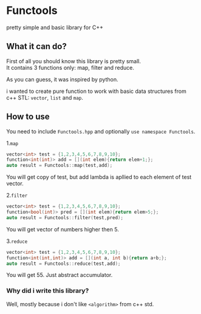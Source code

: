 # Functools
pretty simple and basic library for C++

## What it can do?
First of all you should know this library is pretty small.<br>
It contains 3 functions only: map, filter and reduce.<br>

As you can guess, it was inspired by python.<br>

i wanted to create pure function to work with basic data structures from c++ STL: ```vector```, ```list``` and ```map```.<br>

## How to use
You need to include ```Functools.hpp``` and optionally ```use namespace Functools```.<br>


1.```map```<br>
```c++
vector<int> test = {1,2,3,4,5,6,7,8,9,10};
function<int(int)> add = [](int elem){return elem+1;};
auto result = Functools::map(test,add);
```

You will get copy of test, but add lambda is apllied to each element of test vector.

2.```filter```
```c++
vector<int> test = {1,2,3,4,5,6,7,8,9,10};
function<bool(int)> pred = [](int elem){return elem>5;};
auto result = Functools::filter(test,pred);
```

You will get vector of numbers higher then 5.

3.```reduce```
```c++
vector<int> test = {1,2,3,4,5,6,7,8,9,10};
function<int(int,int)> add = [](int a, int b){return a+b;};
auto result = Functools::reduce(test,add);
```

You will get 55. Just abstract accumulator.



### Why did i write this library?
Well, mostly because i don't like ```<algorithm>``` from c++ std.
